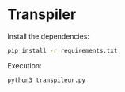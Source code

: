 # Transpiler

Install the dependencies:
```sh
pip install -r requirements.txt
```

Execution:
```sh
python3 transpileur.py
```
